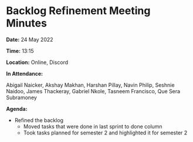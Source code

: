 # **Backlog Refinement Meeting Minutes**

  **Date:** 24 May 2022

  **Time:** 13:15

  **Location:** Online, Discord

  **In Attendance:**

Abigail Naicker, Akshay Makhan, Harshan Pillay, Navin Philip, Seshnie Naidoo, James Thackeray, Gabriel Nkole, Tasneem Francisco, Que Sera Subramoney

  **Agenda:**
 * Refined the backlog
   * Moved tasks that were done in last sprint to done column
   * Took tasks planned for semester 2 and highlighted it for semester 2
